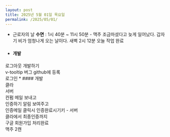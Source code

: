 ```yaml
---
layout: post
title: 2025년 5월 01일 목요일
permalink: /2025/05/01/
---
```

- 근로자의 날
**수면** : 1시 40분 ~ 11시 50분 - 맥주 조금마셨다고 늦게 일어났다. 갑자기 비가 엄청나게 오는 날이다. 새벽 2시 12분 오늘 작업 완료
* #### 개발
로그아웃 개발하기<br/>
v-tooltip 버그 github에 등록<br/>
로그인 * #### 개발<br/>
클라<br/>
서버<br/>
컨펌 메일 보내고<br/>
인증하기 알림 보여주고<br/>
인증메일 클릭시 인증완료시기키 - 서버<br/>
클라에서 최종인증까지<br/>
구글 회원가입 처리완료<br/>
맥주 2캔
